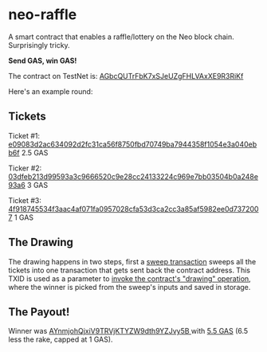 # neo-raffle

A smart contract that enables a raffle/lottery on the Neo block chain. Surprisingly tricky.

**Send GAS, win GAS!**

The contract on TestNet is: [AGbcQUTrFbK7xSJeUZgFHLVAxXE9R3RiKf](https://neoscan-testnet.io/address/AGbcQUTrFbK7xSJeUZgFHLVAxXE9R3RiKf)

Here's an example round:

## Tickets

Ticket #1: [e09083d2ac634092d2fc31ca56f8750fbd70749ba7944358f1054e3a040ebb6f](https://neoscan-testnet.io/transaction/e09083d2ac634092d2fc31ca56f8750fbd70749ba7944358f1054e3a040ebb6f) 2.5 GAS

Ticker #2: [03dfeb213d99593a3c9666520c9e28cc24133224c969e7bb03504b0a248e93a6](https://neoscan-testnet.io/transaction/03dfeb213d99593a3c9666520c9e28cc24133224c969e7bb03504b0a248e93a6) 3 GAS 

Ticket #3: [4f918745534f3aac4af071fa0957028cfa53d3ca2cc3a85af5982ee0d7372007](https://neoscan-testnet.io/transaction/4f918745534f3aac4af071fa0957028cfa53d3ca2cc3a85af5982ee0d7372007) 1 GAS

## The Drawing

The drawing happens in two steps, first a [sweep transaction](https://neoscan-testnet.io/transaction/542d6fd57c69704d44ee76b57525e92333e65f4b8a7a35430bf3054351bd3f9a) sweeps all the tickets into one transaction that gets sent back the contract address. This TXID is used as a parameter to [invoke the contract's "drawing" operation](ac48ee7ce1604d4213a8b6734e2867785fc7c1c2840fd49949b75c3580461ad6), where the winner is picked from the sweep's inputs and saved in storage.


## The Payout!

Winner was [AYnmjohQjxiV9TRVjKTYZW9dth9YZJvy5B ](https://neoscan-testnet.io/address/AYnmjohQjxiV9TRVjKTYZW9dth9YZJvy5B) with [5.5 GAS](https://neoscan-testnet.io/transaction/f9af7e9ce9a5ddf90f506b9fee1a45696b6aa282bd4782f1d59c4f0f5c248e97) (6.5 less the rake, capped at 1 GAS).
